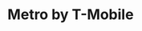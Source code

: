 ---
title: "Metro by T-Mobile"
url: /trenton/metro-by-t-mobile-pennington-avenue/
shop: mobile phone
---